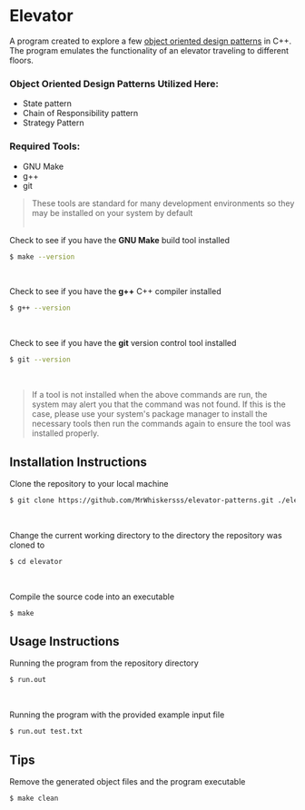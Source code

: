 # Elevator

A program created to explore a few [object oriented design patterns](https://en.wikipedia.org/wiki/Design_Patterns) in C++. The program emulates the functionality of an elevator traveling to different floors.

### Object Oriented Design Patterns Utilized Here:
- State pattern
- Chain of Responsibility pattern
- Strategy Pattern

### Required Tools:
- GNU Make
- g++
- git 
> These tools are standard for many development environments so they may be installed on your system by default <br><br>

Check to see if you have the **GNU Make** build tool installed
```bash
$ make --version
```
<br>

Check to see if you have the **g++** C++ compiler installed
```bash
$ g++ --version
```
<br>

Check to see if you have the **git** version control tool installed
```bash
$ git --version
```
<br>

> If a tool is not installed when the above commands are run, the system may alert you that the command was not found. If this is the case, please use your system's package manager to install the necessary tools then run the commands again to ensure the tool was installed properly.

## Installation Instructions
Clone the repository to your local machine
```bash
$ git clone https://github.com/MrWhiskersss/elevator-patterns.git ./elevator
```
<br>

Change the current working directory to the directory the repository was cloned to
```bash
$ cd elevator
```
<br>

Compile the source code into an executable
```bash
$ make
```

## Usage Instructions
Running the program from the repository directory
```bash
$ run.out
```
<br>

Running the program with the provided example input file
```bash
$ run.out test.txt
```

## Tips
Remove the generated object files and the program executable
```bash
$ make clean
```

